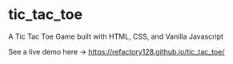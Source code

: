 # tic_tac_toe
A Tic Tac Toe Game built with HTML, CSS, and Vanilla Javascript

See a live demo here -> https://refactory128.github.io/tic_tac_toe/
